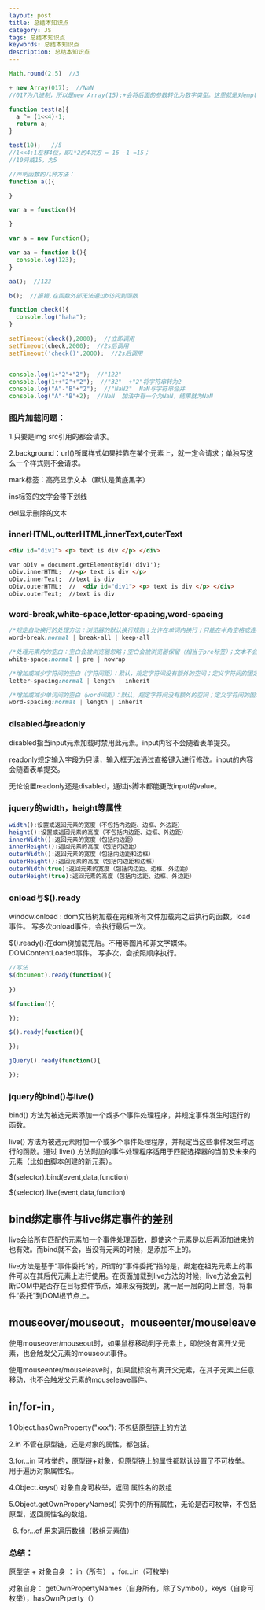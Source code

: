 ```yaml
---
layout: post
title: 总结本知识点
category: JS
tags: 总结本知识点
keywords: 总结本知识点
description: 总结本知识点
---
```


```js
Math.round(2.5)  //3

+ new Array(017);  //NaN
//017为八进制，所以是new Array(15);+会将后面的参数转化为数字类型。这里就是对empty*15 进行Number转化，所以为NaN。

function test(a){
  a ^= (1<<4)-1;
  return a;
}

test(10);   //5
//1<<4:1左移4位，即1*2的4次方 = 16 -1 =15；
//10异或15，为5

//声明函数的几种方法：
function a(){

}

var a = function(){

}

var a = new Function();

var aa = function b(){
  console.log(123);
}

aa();  //123

b();  //报错,在函数外部无法通过b访问到函数

function check(){
  console.log("haha");
}

setTimeout(check(),2000);  //立即调用
setTimeout(check,2000);  //2s后调用
setTimeout('check()',2000);  //2s后调用


console.log(1+"2"+"2");  //"122"
console.log(1++"2"+"2");  //"32"  +"2"将字符串转为2
console.log("A"-"B"+"2");  //"NaN2"  NaN与字符串合并
console.log("A"-"B"+2);  //NaN  加法中有一个为NaN，结果就为NaN

```

### 图片加载问题：
1.只要是img src引用的都会请求。

2.background：url()所属样式如果挂靠在某个元素上，就一定会请求；单独写这么一个样式则不会请求。

mark标签：高亮显示文本（默认是黄底黑字）

ins标签的文字会带下划线

del显示删除的文本

### innerHTML,outterHTML,innerText,outerText
```html
<div id="div1"> <p> text is div </p> </div>

var oDiv = document.getElementById('div1');
oDiv.innerHTML;  //<p> text is div </p>
oDiv.innerText;  //text is div
oDiv.outerHTML;  //  <div id="div1"> <p> text is div </p> </div>
oDiv.outerText;  //text is div

```

### word-break,white-space,letter-spacing,word-spacing
```css
/*规定自动换行的处理方法：浏览器的默认换行规则；允许在单词内换行；只能在半角空格或连字符处换行*/
word-break:normal | break-all | keep-all

/*处理元素内的空白：空白会被浏览器忽略；空白会被浏览器保留（相当于pre标签）；文本不会换行，直到遇到br标签为止*/
white-space:normal | pre | nowrap

/*增加或减少字符间的空白（字符间距）：默认，规定字符间没有额外的空间；定义字符间的固定空间（允许负值）例如3px；规定从父元素继承*/
letter-spacing:normal | length | inherit

/*增加或减少单词间的空白（word间距）：默认，规定字符间没有额外的空间；定义字符间的固定空间（允许负值）例如3px；规定从父元素继承*/
word-spacing:normal | length | inherit
```

### disabled与readonly
disabled指当input元素加载时禁用此元素。input内容不会随着表单提交。

readonly规定输入字段为只读，输入框无法通过直接键入进行修改。input的内容会随着表单提交。

无论设置readonly还是disabled，通过js脚本都能更改input的value。


### jquery的width，height等属性
```js
width():设置或返回元素的宽度（不包括内边距、边框、外边距）
height():设置或返回元素的高度（不包括内边距、边框、外边距）
innerWidth():返回元素的宽度（包括内边距）
innerHeight():返回元素的高度（包括内边距）
outerWidth():返回元素的宽度（包括内边距和边框）
outerHeight():返回元素的高度（包括内边距和边框）
outerWidth(true):返回元素的宽度（包括内边距、边框、外边距）
outerHeight(true):返回元素的高度（包括内边距、边框、外边距）
```

### onload与$().ready
window.onload : dom文档树加载在完和所有文件加载完之后执行的函数。load事件。
写多次onload事件，会执行最后一次。

$().ready():在dom树加载完后。不用等图片和非文字媒体。 DOMContentLoaded事件。
写多次，会按照顺序执行。

```js
//写法
$(document).ready(function(){
  
})

$(function(){

});

$().ready(function(){

});

jQuery().ready(function(){

});

```


### jquery的bind()与live()
bind() 方法为被选元素添加一个或多个事件处理程序，并规定事件发生时运行的函数。

live() 方法为被选元素附加一个或多个事件处理程序，并规定当这些事件发生时运行的函数。通过 live() 方法附加的事件处理程序适用于匹配选择器的当前及未来的元素（比如由脚本创建的新元素）。

$(selector).bind(event,data,function)

$(selector).live(event,data,function)

## bind绑定事件与live绑定事件的差别

live会给所有匹配的元素加一个事件处理函数，即使这个元素是以后再添加进来的也有效。而bind就不会，当没有元素的时候，是添加不上的。

live方法是基于“事件委托”的，所谓的“事件委托”指的是，绑定在祖先元素上的事件可以在其后代元素上进行使用。在页面加载到live方法的时候，live方法会去判断DOM中是否存在目标控件节点，如果没有找到，就一层一层的向上冒泡，将事件“委托”到DOM根节点上。

## mouseover/mouseout，mouseenter/mouseleave
使用mouseover/mouseout时，如果鼠标移动到子元素上，即使没有离开父元素，也会触发父元素的mouseout事件。

使用mouseenter/mouseleave时，如果鼠标没有离开父元素，在其子元素上任意移动，也不会触发父元素的mouseleave事件。

## in/for-in，
1.Object.hasOwnProperty("xxx"): 不包括原型链上的方法

2.in 不管在原型链，还是对象的属性，都包括。

3.for...in  可枚举的，原型链+对象，但原型链上的属性都默认设置了不可枚举。 用于遍历对象属性名。

4.Object.keys()  对象自身可枚举，返回 属性名的数组

5.Object.getOwnProperyNames()  实例中的所有属性，无论是否可枚举，不包括原型，返回属性名的数组。 

6. for...of  用来遍历数组（数组元素值）

### 总结：

原型链 + 对象自身 ： in（所有） ，for...in（可枚举）

对象自身： getOwnPropertyNames（自身所有，除了Symbol），keys（自身可枚举），hasOwnPrperty（）








